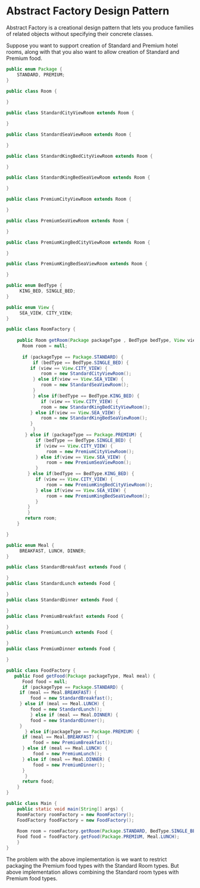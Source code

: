 # Abstract Factory Design Pattern

Abstract Factory is a creational design pattern that lets you produce families of related objects without specifying their concrete classes.

Suppose you want to support creation of Standard and Premium hotel rooms, along with that you also want to allow creation of Standard and Premium food.

```java
public enum Package {
	STANDARD, PREMIUM;
}

public class Room {
	
}

public class StandardCityViewRoom extends Room {

}

public class StandardSeaViewRoom extends Room {

}

public class StandardKingBedCityViewRoom extends Room {

}

public class StandardKingBedSeaViewRoom extends Room {

}

public class PremiumCityViewRoom extends Room {

}

public class PremiumSeaViewRoom extends Room {

}

public class PremiumKingBedCityViewRoom extends Room {

}

public class PremiumKingBedSeaViewRoom extends Room {

}

public enum BedType {
     KING_BED, SINGLE_BED;
}

public enum View {
     SEA_VIEW, CITY_VIEW;
}

public class RoomFactory {
	
    public Room getRoom(Package packageType , BedType bedType, View view) {
	  Room room = null;
		
	  if (packageType == Package.STANDARD) {
	      if (bedType == BedType.SINGLE_BED) {
		 if (view == View.CITY_VIEW) {
		     room = new StandardCityViewRoom();
		  } else if(view == View.SEA_VIEW) {
		     room = new StandardSeaViewRoom();
		  }
	      } else if(bedType == BedType.KING_BED) {
	         if (view == View.CITY_VIEW) {
		     room = new StandardKingBedCityViewRoom();
		 } else if(view == View.SEA_VIEW) {
		     room = new StandardKingBedSeaViewRoom();
		 }
	      }
	   } else if (packageType == Package.PREMIUM) {
	       if (bedType == BedType.SINGLE_BED) {
		   if (view == View.CITY_VIEW) {
		       room = new PremiumCityViewRoom();
		   } else if(view == View.SEA_VIEW) {
		       room = new PremiumSeaViewRoom();
		   }
		} else if(bedType == BedType.KING_BED) {
		   if (view == View.CITY_VIEW) {
		       room = new PremiumKingBedCityViewRoom();
		   } else if(view == View.SEA_VIEW) {
		       room = new PremiumKingBedSeaViewRoom();
		   }
		}
	    }
	   return room;	
	}

}

public enum Meal {
     BREAKFAST, LUNCH, DINNER;
}

public class StandardBreakfast extends Food {

}
public class StandardLunch extends Food {

}
public class StandardDinner extends Food {

}
public class PremiumBreakfast extends Food {

}
public class PremiumLunch extends Food {

}
public class PremiumDinner extends Food {

}

public class FoodFactory {
   public Food getFood(Package packageType, Meal meal) {
      Food food = null;
      if (packageType == Package.STANDARD) {
	 if (meal == Meal.BREAKFAST) {
	     food = new StandardBreakfast();
	 } else if (meal == Meal.LUNCH) {
	     food = new StandardLunch();
         } else if (meal == Meal.DINNER) {
	     food = new StandardDinner();
	 }
       } else if(packageType == Package.PREMIUM) {
	  if (meal == Meal.BREAKFAST) {
	      food = new PremiumBreakfast();
	  } else if (meal == Meal.LUNCH) {
	      food = new PremiumLunch();
	  } else if (meal == Meal.DINNER) {
	      food = new PremiumDinner();
	  }
       }
      return food;
    }
}

public class Main {
    public static void main(String[] args) {
	RoomFactory roomFactory = new RoomFactory();
	FoodFactory foodFactory = new FoodFactory();
		
	Room room = roomFactory.getRoom(Package.STANDARD, BedType.SINGLE_BED, View.SEA_VIEW);
	Food food = foodFactory.getFood(Package.PREMIUM, Meal.LUNCH);	
    }
}

```

The problem with the above implementation is we want to restrict packaging the Premium food types with the Standard Room types.
But above implementation allows combining the Standard room types with Premium food types.

